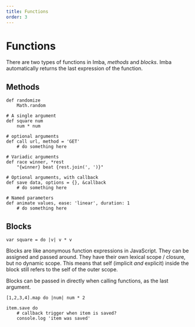 ```yaml
---
title: Functions
order: 3
---
```


# Functions

There are two types of functions in Imba, *methods* and *blocks*. Imba automatically returns the last expression of the function.

## Methods

```imba
def randomize
    Math.random
```

```imba
# A single argument
def square num
    num * num
```

```imba
# optional arguments
def call url, method = 'GET'
    # do something here
```

```imba
# Variadic arguments
def race winner, *rest
    "{winner} beat {rest.join(', ')}"
```

```imba
# Optional arguments, with callback
def save data, options = {}, &callback
    # do something here
```

```imba
# Named parameters
def animate values, ease: 'linear', duration: 1
    # do something here
```



## Blocks

```imba
var square = do |v| v * v
```

Blocks are like anonymous function expressions in JavaScript. They can be assigned and passed around. They have their own lexical scope / closure, but no dynamic scope. This means that self (implicit *and* explicit) inside the block still refers to the self of the outer scope.

Blocks can be passed in directly when calling functions, as the last argument.

```imba
[1,2,3,4].map do |num| num * 2

item.save do
    # callback trigger when item is saved?
    console.log 'item was saved'
```
